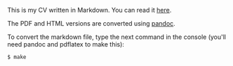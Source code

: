 This is my CV written in Markdown. You can read it [here](http://davidllanos22.github.io/CV/).

The PDF and HTML versions are converted using [pandoc](http://pandoc.org/).

To convert the markdown file, type the next command in the console (you'll need pandoc and pdflatex to make this):

```bash
$ make
```